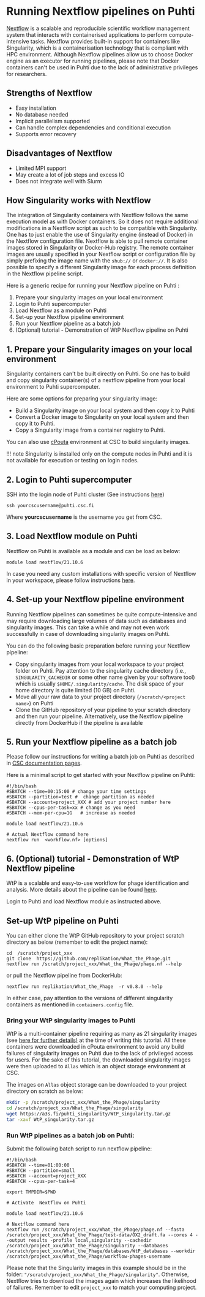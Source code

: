 
# Running Nextflow pipelines on Puhti
[Nextflow](https://www.nextflow.io/) is a scalable and reproducible scientific workflow 
management system that interacts with containerised applications to perform 
compute-intensive tasks. Nextflow provides built-in support for containers 
like Singularity, which is a containerisation technology that is compliant 
with HPC environment. Although Nextflow pipelines allow us to choose Docker 
engine as an executor for running pipelines, please note that Docker 
containers can't be used in Puhti due to the lack of administrative privileges for researchers.

## Strengths of Nextflow

* Easy installation
* No database needed
* Implicit parallelism supported
* Can handle complex dependencies and conditional execution
* Supports error recovery

## Disadvantages of Nextflow

* Limited MPI support
* May create a lot of job steps and excess IO
* Does not integrate well with Slurm

## How Singularity works with Nextflow
The integration of Singularity containers with Nextflow follows the same 
execution model as with Docker containers. So it does not require additional 
modifications in a Nextflow script as such to be compatible with Singularity. 
One has to just enable the use of Singularity engine (instead of Docker) 
in the Nextflow configuration file. Nextflow is able to pull remote container 
images stored in Singularity or Docker-Hub registry. The remote container 
images are usually specified in your Nextflow script or configuration 
file by simply prefixing the image name with the `shub://` or `docker://`. 
It is also possible to specify a different Singularity image for each 
process definition in the Nextflow pipeline script. 

Here is a generic recipe for running your Nextflow pipeline on Puhti :

1. Prepare your singularity images on your local environment
2. Login to Puhti supercomputer
3. Load Nextflow as a module on Puhti
4. Set-up your Nextflow pipeline environment
5. Run your Nextflow pipeline as a batch job
6. (Optional) tutorial - Demonstration of WtP Nextflow pipeline on Puhti

## 1. Prepare your Singularity images on your local environment

Singularity containers can't be built directly on Puhti. So one has to 
build and copy singularity container(s) of a nextflow pipeline from your 
local environment to Puhti supercomputer. 

Here are some options for preparing your singularity image:

- Build a Singularity image on your local system  and then copy it to Puhti
- Convert a Docker image to Singularity on your local system and then copy it to Puhti.
- Copy a Singularity image from a container registry to Puhti.

You can also use [cPouta](../../cloud/pouta/launch-vm-from-web-gui.md) environment at CSC to build singularity images.

!!! note 
    Singularity is installed only on the compute nodes in Puhti and 
    it is not available for execution or testing on login nodes.

## 2. Login to Puhti supercomputer

SSH into the login node of Puhti cluster (See instructions [here](../../computing/index.md))

```
ssh yourcscusername@puhti.csc.fi
```
Where **yourcscusername** is the username you get from CSC.

## 3. Load  Nextflow module on Puhti

Nextflow on Puhti is available as a module and can be load as below:

```
module load nextflow/21.10.6
```

In case you need any custom installations with specific version of Nextflow in your 
workspace, please follow instructions [here](../../computing/containers/tykky.md). 

## 4. Set-up your Nextflow pipeline environment

Running Nextflow pipelines can sometimes be quite compute-intensive and 
may require downloading large volumes of data such as databases and 
singularity images. This can take a while and may not even work successfully 
in case of downloading singularity images on Puhti. 

You can do the following basic preparation before running your Nextflow pipeline:

- Copy singularity images from your local workspace to your project folder on Puhti. 
  Pay attention to the singularity cache directory (i.e., `SINGULARITY_CACHEDIR` or some 
  other name given by your software tool) which is usually `$HOME/.singularity/cache`. 
  The disk space of your home directory is quite limited (10 GB) on Puhti.
- Move all your raw data to your project directory (`/scratch/<project name>`) on Puhti
- Clone the GitHub repository of your pipeline to your scratch directory and then run your 
  pipeline. Alternatively, use the Nextflow pipeline directly 
  from DockerHub if the pipeline is available

## 5. Run your Nextflow pipeline as a batch job

Please follow our instructions for writing a batch job on Puhti as described in 
[CSC documentation pages](../../computing/running/example-job-scripts-puhti.md).

Here is a minimal script to get started with your Nextflow pipeline on Puhti:

```
#!/bin/bash
#SBATCH --time=00:15:00 # change your time settings
#SBATCH --partition=test #  change partition as needed
#SBATCH --account=project_XXX # add your project number here
#SBATCH --cpus-per-task=xx # change as you need
#SBATCH --mem-per-cpu=1G   # increase as needed

module load nextflow/21.10.6 

# Actual Nextflow command here
nextflow run  <workflow.nf> [options]
```

## 6. (Optional) tutorial - Demonstration of WtP Nextflow pipeline

WtP is a scalable and easy-to-use workflow for phage identification 
and analysis. More details about the pipeline can be found 
[here](https://github.com/replikation/What_the_Phage).

Login to Puhti and load  Nextflow module as instructed above.

## Set-up WtP pipeline on Puhti

You can either clone the WtP GitHub repository to your project scratch directory as below
(remember to edit the project name):

```
cd  /scratch/project_xxx
git clone  https://github.com/replikation/What_the_Phage.git
nextflow run /scratch/project_xxx/What_the_Phage/phage.nf --help
```

or pull the Nextflow pipeline from DockerHub:

```
nextflow run replikation/What_the_Phage  -r v0.8.0 --help
```

In either case, pay attention to the versions of different singularity 
containers as mentioned in `containers.config` file. 

### Bring your WtP singularity images to Puhti

WtP is a multi-container pipeline requiring as many as 21 singularity images 
(see [here for further details)](https://github.com/replikation/What_the_Phage/blob/master/configs/container.config) 
at the time of writing this tutorial. All these containers were downloaded 
in cPouta environment to avoid any build failures of singularity images on Puhti due to the lack 
of privileged access for users. For the sake of this tutorial, the downloaded singularity 
images were then uploaded to ``Allas`` which is an object storage environment at CSC.

The images on `Allas` object storage can be downloaded to your project directory on scratch as below:
```bash
mkdir -p /scratch/project_xxx/What_the_Phage/singularity
cd /scratch/project_xxx/What_the_Phage/singularity
wget https://a3s.fi/puhti_singularity/WtP_singularity.tar.gz
tar -xavf WtP_singularity.tar.gz
```

### Run WtP pipelines as a batch job on Puhti:

Submit the following batch script to run nextflow pipeline:
```
#!/bin/bash
#SBATCH --time=01:00:00
#SBATCH --partition=small
#SBATCH --account=project_XXX
#SBATCH --cpus-per-task=4

export TMPDIR=$PWD

# Activate  Nextflow on Puhti

module load nextflow/21.10.6 

# Nextflow command here
nextflow run /scratch/project_xxx/What_the_Phage/phage.nf --fasta /scratch/project_xxx/What_the_Phage/test-data/OX2_draft.fa --cores 4 --output results -profile local,singularity --cachedir /scratch/project_xxx/What_the_Phage/singularity --databases /scratch/project_xxx/What_the_Phage/databases/WtP_databases --workdir /scratch/project_xxx/What_the_Phage/workflow-phages-username 
```

Please note that the Singularity images in this example should be in the folder:
`"/scratch/project_xxx/What_the_Phage/singularity"`. Otherwise, Nextflow tries to download 
the images again which increases the likelihood of failures. Remember to edit `project_xxx`
to match your computing project.
